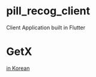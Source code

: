 # pill_recog_client
Client Application built in Flutter

# GetX
[in Korean](https://github.com/jonataslaw/getx/blob/master/README.ko-kr.md#Get%EC%97%90-%EB%8C%80%ED%95%98%EC%97%AC)